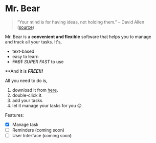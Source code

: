 # Mr. Bear
> “Your mind is for having ideas, not holding them.”  – David Allen ([source](https://dansilvestre.com/productivity-quotes))

Mr. Bear is a **convenient and flexible** software that helps you to manage and track all your tasks. It's,
+ text-based
+ easy to learn
+ ~~FAST~~ *SUPER FAST* to use

**And it is ***FREE!!!***

All you need to do is,
1. download it from [here](https://github.com/Yufannnn/ip/releases/tag/v0.1). 
2. double-click it. 
3. add your tasks. 
4. let it manage your tasks for you 😉

Features:

- [x] Manage task
- [ ] Reminders (coming soon)
- [ ] User Interface (coming soon)